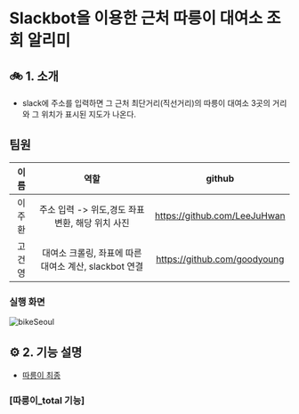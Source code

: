 # Slackbot을 이용한 근처 따릉이 대여소 조회 알리미
## 🚲 1. 소개
- slack에 주소를 입력하면 그 근처 최단거리(직선거리)의 따릉이 대여소 3곳의 거리와 그 위치가 표시된 지도가 나온다.
## 팀원
|이름|역할|github|
|:------:|:-----:|:---:|
|이주환|주소 입력 -> 위도,경도 좌표 변환, 해당 위치 사진|https://github.com/LeeJuHwan|
|고건영|대여소 크롤링, 좌표에 따른 대여소 계산, slackbot 연결|https://github.com/goodyoung|
### 실행 화면
![bikeSeoul](https://user-images.githubusercontent.com/10703294/206843948-bc91f91e-2a74-4254-ba6a-49b33905f4cd.gif)

## ⚙︎ 2. 기능 설명
- [따릉이 최종](https://github.com/goodyoung/bikeSeoul_slackbot/tree/main/%EB%94%B0%EB%A6%89%EC%9D%B4%20%EC%B5%9C%EC%A2%85)
### [따릉이_total 기능]
